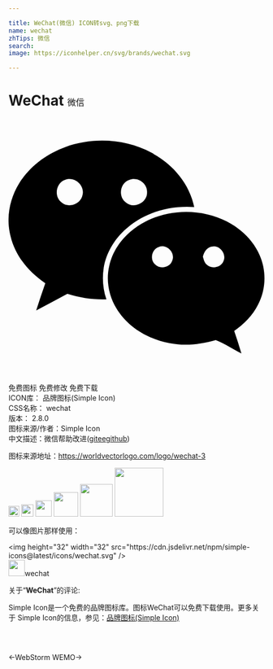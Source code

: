 ```yaml
---

title: WeChat(微信) ICON转svg、png下载
name: wechat
zhTips: 微信
search: 
image: https://iconhelper.cn/svg/brands/wechat.svg

---
```


# WeChat  <small style="font-size: 60%;font-weight: 100">微信</small>

<div id="svg" class="svg-wrap">
<svg role="img" viewBox="0 0 24 24" xmlns="http://www.w3.org/2000/svg"><title>WeChat icon</title><path d="M23.541 12.748c-.609-1.38-1.758-2.476-3.092-3.151-2.354-1.192-5.281-1.185-7.629.03-1.631.837-2.993 2.337-3.379 4.162-.318 1.344-.033 2.791.68 3.961 1.061 1.762 2.979 2.887 4.971 3.248 1.443.293 2.936.119 4.338-.285.842.326 1.592.854 2.408 1.246-.211-.707-.436-1.406-.676-2.102.916-.65 1.746-1.461 2.244-2.479.744-1.415.789-3.171.135-4.63zm-9.924-9.466c-2.495-1.404-5.602-1.615-8.286-.645-1.764.635-3.36 1.815-4.346 3.42-.895 1.45-1.23 3.258-.799 4.917.433 1.84 1.711 3.383 3.262 4.413-.3.85-.585 1.699-.855 2.555.975-.51 1.95-1.043 2.926-1.561 1.17.375 2.415.559 3.66.518-.33-.943-.405-1.965-.255-2.951.225-1.371.975-2.625 1.994-3.554 1.726-1.615 4.171-2.296 6.496-2.131-.436-2.135-1.936-3.939-3.824-4.98h.027zm1.733 9.989c-.209.652-1.156.848-1.615.352-.506-.459-.309-1.418.355-1.623.734-.31 1.582.537 1.26 1.271zm4.795.092c-.256.586-1.141.723-1.576.27-.209-.191-.27-.479-.344-.73.104-.458.42-.933.93-.955.705-.098 1.336.773.975 1.416h.015zM12.99 6.909c.008.961-1.275 1.561-1.995.909-.747-.535-.535-1.837.342-2.106.785-.315 1.713.344 1.651 1.185l.002.012zm-6.059.244c-.172.835-1.291 1.238-1.946.678-.759-.535-.546-1.861.345-2.131.873-.336 1.865.55 1.601 1.453z"/></svg>
</div>
<detail full-name='wechat'></detail>

<div class="detail-page">
<p>
<span><span class="badge-success badge">免费图标</span> <span class="badge-success badge">免费修改</span>  <span class="badge-success badge">免费下载</span> </span>
<br/>
<span>
ICON库：
<span class="badge-secondary badge">品牌图标(Simple Icon)</span> 
</span>
<br/>
<span>
CSS名称：
<span class="badge-secondary badge">wechat</span> 
</span>

<br/>
<span>
版本：
<span class="badge-secondary badge">2.8.0</span> 
</span>
<br/>
<span>图标来源/作者：<span class="badge-light badge">Simple Icon</span></span> 
<br/>
<span class="zh-detail">中文描述：<span class="badge-primary badge">微信</span><span class="help-link"><span>帮助改进</span>(<a href="https://gitee.com/liuwave/icon-helper/edit/master/json/brands/wechat.json" target="_blank" rel="noopener noreferrer">gitee</a><a href="https://github.com/liuwave/icon-helper/edit/master/json/brands/wechat.json" target="_blank" rel="noopener noreferrer">github</a></span>)</span><br/>
</p>
</div><div class="description description alert alert-light"><p>图标来源地址：<a href="https://worldvectorlogo.com/logo/wechat-3" target="_blank" rel="noopener noreferrer">https://worldvectorlogo.com/logo/wechat-3</a></p></div>
<div class="alert alert-dark">
<img height="21" width="21" src="https://cdn.jsdelivr.net/npm/simple-icons@latest/icons/wechat.svg" />
<img height="24" width="24" src="https://cdn.jsdelivr.net/npm/simple-icons@latest/icons/wechat.svg" />
<img height="32" width="32" src="https://cdn.jsdelivr.net/npm/simple-icons@latest/icons/wechat.svg" />
<img height="48" width="48" src="https://cdn.jsdelivr.net/npm/simple-icons@latest/icons/wechat.svg" />
<img height="64" width="64" src="https://cdn.jsdelivr.net/npm/simple-icons@latest/icons/wechat.svg" />
<img height="96" width="96" src="https://cdn.jsdelivr.net/npm/simple-icons@latest/icons/wechat.svg" />

</div>
<div>
  <p>可以像图片那样使用：    
  </p>
  <div class="alert alert-primary" style="font-size: 14px">
    &lt;img height="32" width="32" src="https://cdn.jsdelivr.net/npm/simple-icons@latest/icons/wechat.svg" /&gt;
    <copy-btn content='<img height="32" width="32" src="https://cdn.jsdelivr.net/npm/simple-icons@latest/icons/wechat.svg" />'></copy-btn>
  </div>
  <div class="alert alert-secondary">
    <img height="32" width="32" src="https://cdn.jsdelivr.net/npm/simple-icons@latest/icons/wechat.svg" />wechat
    <copy-btn content="wechat" btn-title="复制图标名称"></copy-btn>
  </div>
</div>
<div class="icon-detail__container">
<p>关于“<b>WeChat</b>”的评论:</p>
</div>
<Vssue title="关于“WeChat”的评论" />
<div><p>Simple Icon是一个免费的品牌图标库。图标WeChat可以免费下载使用。更多关于  Simple Icon的信息，参见：<a target="_blank" href="https://iconhelper.cn/brands.html">品牌图标(Simple Icon)</a>
</p></div>


<div style="padding:2rem 0 " class="page-nav"><p class="inner"><span class="prev">←<router-link to="/icon/webstorm.html">WebStorm</router-link></span> <span class="next"><router-link to="/icon/wemo.html">WEMO</router-link>→</span></p></div>
